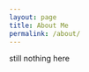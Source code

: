 ```yaml
---
layout: page
title: About Me
permalink: /about/
---
```


<!--![]({{site.baseurl}}/images/icelandpillars.jpg)-->

still nothing here

